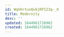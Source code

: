 ```yaml
---
id: WqhHrtuoQv6jRPI23q-_K
title: Modernity
desc: ''
updated: 1644961726962
created: 1644961726962
---
```


